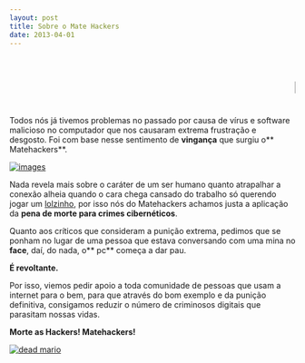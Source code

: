 ```yaml
---
layout: post
title: Sobre o Mate Hackers
date: 2013-04-01
---
```


<marquee>

# Pois é galera, isso é uma brincadeirinha de 1° de Abril se vocês não adivinharam ainda :)
</marquee>

<span dir="ltr" id=":1lu">Todos nós já tivemos problemas no passado por causa de vírus e software malicioso no computador que nos causaram extrema frustração e desgosto.
Foi com base nesse sentimento de **vingança** que surgiu o** Matehackers**.</span>

[![images](images.jpeg)](http://blog.matehackers.org/wp-content/uploads/2013/04/images.jpeg)

Nada revela mais sobre o caráter de um ser humano quanto atrapalhar a conexão alheia quando o cara chega cansado do trabalho só querendo jogar um [lolzinho](http://br.leagueoflegends.com/), por isso nós do Matehackers achamos justa a aplicação da **pena de morte para crimes cibernéticos**.

Quanto aos críticos que consideram a punição extrema, pedimos que se ponham no lugar de uma pessoa que estava conversando com uma mina no **face**, daí, do nada, o** pc** começa a dar pau.

<span dir="ltr" id=":1lu">**É revoltante.**</span>

Por isso, viemos pedir apoio a toda comunidade de pessoas que usam a internet para o bem, para que através do bom exemplo e da punição definitiva, consigamos reduzir o número de criminosos digitais que parasitam nossas vidas.

**Morte as Hackers! Matehackers!**

[![dead mario](dead-mario.png)](http://blog.matehackers.org/wp-content/uploads/2013/04/dead-mario.png)